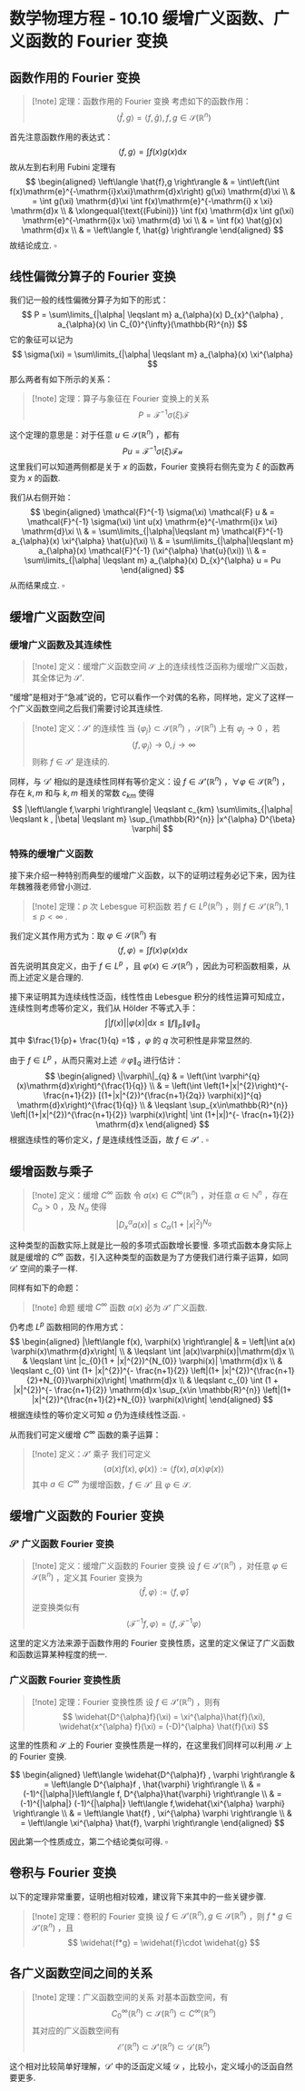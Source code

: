 # 数学物理方程 - 10.10 缓增广义函数、广义函数的 Fourier 变换

## 函数作用的 Fourier 变换

>[!note] 定理：函数作用的 Fourier 变换
>考虑如下的函数作用：
>$$ \left\langle \hat{f},g \right\rangle = \left\langle f,\hat{g} \right\rangle , f,g\in \mathscr{S}(\mathbb{R}^{n}) $$

首先注意函数作用的表达式：
$$
\left\langle f,g \right\rangle = \int f(x) g(x) \mathrm{d}x
$$
故从左到右利用 Fubini 定理有
$$
\begin{aligned}
\left\langle \hat{f},g \right\rangle & = \int\left(\int f(x)\mathrm{e}^{-\mathrm{i}x\xi}\mathrm{d}x\right) g(\xi) \mathrm{d}\xi \\
& = \int g(\xi) \mathrm{d}\xi \int f(x)\mathrm{e}^{-\mathrm{i} x \xi} \mathrm{d}x \\
& \xlongequal{\text{(Fubini)}} \int f(x) \mathrm{d}x \int g(\xi) \mathrm{e}^{-\mathrm{i}x \xi} \mathrm{d} \xi \\
& = \int f(x) \hat{g}(x) \mathrm{d}x \\
& = \left\langle f, \hat{g} \right\rangle
\end{aligned}
$$
故结论成立. $\square$

## 线性偏微分算子的 Fourier 变换

我们记一般的线性偏微分算子为如下的形式：
$$
P = \sum\limits_{|\alpha| \leqslant m} a_{\alpha}(x) D_{x}^{\alpha} , a_{\alpha}(x) \in C_{0}^{\infty}(\mathbb{R}^{n})
$$
它的象征可以记为
$$
\sigma(\xi) = \sum\limits_{|\alpha| \leqslant m} a_{\alpha}(x) \xi^{\alpha} 
$$
那么两者有如下所示的关系：

>[!note] 定理：算子与象征在 Fourier 变换上的关系
>$$ P = \mathcal{F}^{-1} \sigma(\xi)\mathcal{F} $$

这个定理的意思是：对于任意 $u\in \mathscr{S}(\mathbb{R}^{n})$ ，都有
$$
Pu = \mathcal{F}^{-1} \sigma(\xi) \mathcal{F u}
$$
这里我们可以知道两侧都是关于 $x$ 的函数，Fourier 变换将右侧先变为 $\xi$ 的函数再变为 $x$ 的函数.

我们从右侧开始：
$$
\begin{aligned}
\mathcal{F}^{-1} \sigma(\xi) \mathcal{F} u & = \mathcal{F}^{-1} \sigma(\xi) \int u(x) \mathrm{e}^{-\mathrm{i}x \xi} \mathrm{d}\xi \\
& = \sum\limits_{|\alpha|\leqslant m} \mathcal{F}^{-1} a_{\alpha}(x) \xi^{\alpha} \hat{u}(\xi) \\
& = \sum\limits_{|\alpha|\leqslant m} a_{\alpha}(x) \mathcal{F}^{-1} (\xi^{\alpha} \hat{u}(\xi)) \\
& = \sum\limits_{|\alpha| \leqslant m} a_{\alpha}(x) D_{x}^{\alpha} u = Pu
\end{aligned}
$$
从而结果成立. $\square$

## 缓增广义函数空间

### 缓增广义函数及其连续性

>[!note] 定义：缓增广义函数空间
>$\mathscr{S}$ 上的连续线性泛函称为缓增广义函数，其全体记为 $\mathscr{S}'$.

“缓增”是相对于“急减”说的，它可以看作一个对偶的名称，同样地，定义了这样一个广义函数空间之后我们需要讨论其连续性.

>[!note] 定义：$\mathscr{S}'$ 的连续性
>当 $\left\lbrace \varphi_{j} \right\rbrace \subset \mathscr{S}(\mathbb{R}^{n})$ ，$\mathscr{S}(\mathbb{R}^{n})$ 上有 $\varphi_{j}\to 0$ ，若
>$$ \left\langle f,\varphi_{j} \right\rangle \to 0 , j\to \infty $$
>则称 $f\in \mathscr{S}'$ 是连续的.

同样，与 $\mathscr{D}'$ 相似的是连续性同样有等价定义：设 $f\in \mathscr{S}'(\mathbb{R}^{n})$ ，$\forall \varphi\in \mathscr{S}(\mathbb{R}^{n})$ ，存在 $k,m$ 和与 $k,m$ 相关的常数 $c_{km}$ 使得
$$
|\left\langle f,\varphi \right\rangle| \leqslant c_{km} \sum\limits_{|\alpha| \leqslant k , |\beta| \leqslant m} \sup_{\mathbb{R}^{n}} |x^{\alpha} D^{\beta} \varphi|
$$


### 特殊的缓增广义函数

接下来介绍一种特别而典型的缓增广义函数，以下的证明过程务必记下来，因为往年魏雅薇老师曾小测过.

>[!note] 定理：$p$ 次 Lebesgue 可积函数
>若 $f\in L^{p}(\mathbb{R}^{n})$ ，则 $f\in \mathscr{S}'(\mathbb{R}^{n}), 1\leqslant p < \infty$ .

我们定义其作用方式为：取 $\varphi\in \mathscr{S}(\mathbb{R}^{n})$ 有
$$
\left\langle f,\varphi \right\rangle = \int f(x) \varphi(x) \mathrm{d}x
$$
首先说明其良定义，由于 $f\in L^{p}$ ，且 $\varphi(x)\in \mathscr{S}(\mathbb{R}^{n})$ ，因此为可积函数相乘，从而上述定义是合理的.

接下来证明其为连续线性泛函，线性性由 Lebesgue 积分的线性运算可知成立，连续性则考虑等价定义，我们从 Hölder 不等式入手：
$$
\int |f(x)||\varphi(x)| \mathrm{d}x \leqslant \|f\|_{p} \|\varphi\|_{q}
$$
其中 $\frac{1}{p}+ \frac{1}{q}  =1$ ，$\varphi$ 的 $q$ 次可积性是非常显然的. 

由于 $f\in L^{p}$ ，从而只需对上述 $\|\varphi\|_{q}$ 进行估计：
$$
\begin{aligned}
\|\varphi\|_{q} & = \left(\int \varphi^{q}(x)\mathrm{d}x\right)^{\frac{1}{q}} \\
& = \left(\int \left(1+|x|^{2}\right)^{- \frac{n+1}{2}} [(1+|x|^{2})^{\frac{n+1}{2q}} \varphi(x)]^{q} \mathrm{d}x\right)^{\frac{1}{q}} \\
&  \leqslant \sup_{x\in\mathbb{R}^{n}} \left|(1+|x|^{2})^{\frac{n+1}{2}} \varphi(x)\right| \int (1+|x|)^{- \frac{n+1}{2}} \mathrm{d}x
\end{aligned}
$$
根据连续性的等价定义，$f$ 是连续线性泛函，故 $f\in \mathscr{S}'$ . $\square$

## 缓增函数与乘子

>[!note] 定义：缓增 $C^{\infty}$ 函数
>令 $a(x)\in C^{\infty}(\mathbb{R}^{n})$ ，对任意 $\alpha\in \mathbb{N}^{n}$ ，存在 $C_{\alpha}>0$ ，及 $N_{\alpha}$ 使得
>$$ |D_{x}^{\alpha} a(x)| \leqslant C_{\alpha} (1+ |x|^{2})^{N_{\alpha}} $$

这种类型的函数实际上就是比一般的多项式函数增长要慢. 多项式函数本身实际上就是缓增的 $C^{\infty}$ 函数，引入这种类型的函数是为了方便我们进行乘子运算，如同 $\mathscr{D}'$ 空间的乘子一样.

同样有如下的命题：

>[!note] 命题
>缓增 $C^{\infty}$ 函数 $a(x)$ 必为 $\mathscr{S}'$ 广义函数.

仍考虑 $L^{p}$ 函数相同的作用方式：
$$
\begin{aligned}
|\left\langle f(x), \varphi(x) \right\rangle| & = \left|\int a(x) \varphi(x)\mathrm{d}x\right| \\
& \leqslant \int |a(x)\varphi(x)|\mathrm{d}x \\
& \leqslant \int |c_{0}(1 + |x|^{2})^{N_{0}} \varphi(x)| \mathrm{d}x \\
& \leqslant c_{0} \int (1+ |x|^{2})^{- \frac{n+1}{2}} \left|(1+ |x|^{2})^{\frac{n+1}{2}+N_{0}}\varphi(x)\right| \mathrm{d}x \\
& \leqslant c_{0} \int (1 + |x|^{2})^{- \frac{n+1}{2}} \mathrm{d}x \sup_{x\in \mathbb{R}^{n}} \left|(1+ |x|^{2})^{\frac{n+1}{2}+N_{0}} \varphi(x)\right| 
\end{aligned}
$$
根据连续性的等价定义可知 $a$ 仍为连续线性泛函. $\square$

从而我们可定义缓增 $C^{\infty}$ 函数的乘子运算：

>[!note] 定义：$\mathscr{S}'$ 乘子
>我们可定义
>$$ \left\langle a(x) f(x) , \varphi(x)  \right\rangle := \left\langle f(x), a(x) \varphi(x) \right\rangle $$
>其中 $a\in C^{\infty}$ 为缓增函数，$f\in \mathscr{S}'$ 且 $\varphi\in \mathscr{S}$.


## 缓增广义函数的 Fourier 变换

### $\mathscr{S}'$ 广义函数 Fourier 变换

>[!note] 定义：缓增广义函数的 Fourier 变换
>设 $f\in \mathscr{S}'(\mathbb{R}^{n})$ ，对任意 $\varphi\in \mathscr{S}(\mathbb{R}^{n})$ ，定义其 Fourier 变换为
>$$ \left\langle \hat{f} , \varphi \right\rangle := \left\langle f, \hat{\varphi} \right\rangle $$
>逆变换类似有
>$$ \left\langle \mathcal{F}^{-1} f, \varphi \right\rangle = \left\langle f, \mathcal{F}^{-1}\varphi \right\rangle $$

这里的定义方法来源于函数作用的 Fourier 变换性质，这里的定义保证了广义函数和函数运算某种程度的统一.

### 广义函数 Fourier 变换性质

>[!note] 定理：Fourier 变换性质
>设 $f\in \mathscr{S}'(\mathbb{R}^{n})$ ，则有
>$$ \widehat{D^{\alpha}f}(\xi) = \xi^{\alpha}\hat{f}(\xi), \widehat{x^{\alpha} f}(\xi) = (-D)^{\alpha} \hat{f}(\xi) $$

这里的性质和 $\mathscr{S}$ 上的 Fourier 变换性质是一样的，在这里我们同样可以利用 $\mathscr{S}$ 上的 Fourier 变换.

$$
\begin{aligned}
\left\langle \widehat{D^{\alpha}f} , \varphi \right\rangle & = \left\langle D^{\alpha}f , \hat{\varphi}  \right\rangle \\
& = (-1)^{|\alpha|}\left\langle f, D^{\alpha}\hat{\varphi} \right\rangle \\
& = (-1)^{|\alpha|} (-1)^{|\alpha|} \left\langle f,\widehat{\xi^{\alpha} \varphi} \right\rangle \\
& = \left\langle \hat{f} , \xi^{\alpha} \varphi  \right\rangle \\
& = \left\langle \xi^{\alpha} \hat{f}, \varphi \right\rangle
\end{aligned}
$$

因此第一个性质成立，第二个结论类似可得. $\square$


## 卷积与 Fourier 变换

以下的定理非常重要，证明也相对较难，建议背下来其中的一些关键步骤.

>[!note] 定理：卷积的 Fourier 变换
>设 $f\in \mathscr{S}'(\mathbb{R}^{n}),g\in \mathscr{S}(\mathbb{R}^{n})$ ，则 $f*g\in \mathscr{S}'(\mathbb{R}^{n})$ ，且
>$$ \widehat{f*g} = \widehat{f}\cdot \widehat{g} $$


## 各广义函数空间之间的关系

>[!note] 定理：广义函数空间的关系
>对基本函数空间，有
>$$ C_{0}^{\infty} (\mathbb{R}^{n}) \subset \mathscr{S}(\mathbb{R}^{n}) \subset C^{\infty}(\mathbb{R}^{n}) $$
>其对应的广义函数空间有
>$$ \mathscr{E}'(\mathbb{R}^{n}) \subset \mathscr{S}'(\mathbb{R}^{n}) \subset \mathscr{D}'(\mathbb{R}^{n}) $$

这个相对比较简单好理解，$\mathscr{D}'$ 中的泛函定义域 $\mathscr{D}$ ，比较小，定义域小的泛函自然要更多.


